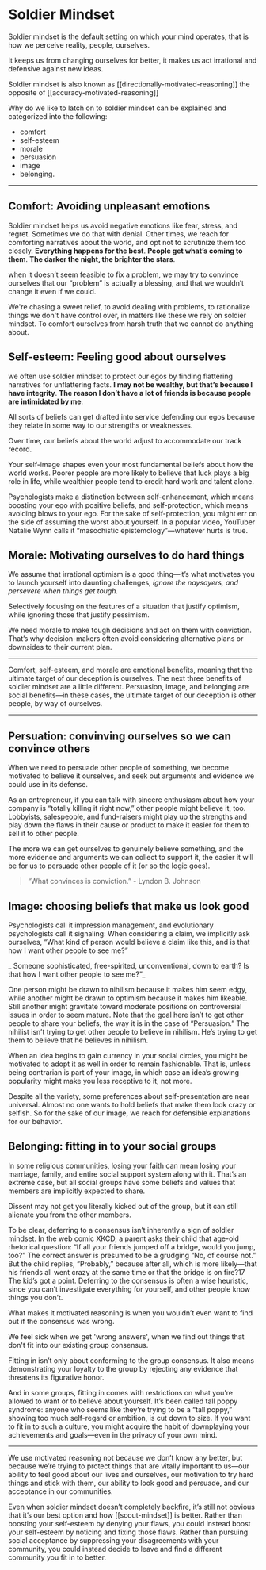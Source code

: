 # Soldier Mindset

Soldier mindset is the default setting on which your mind operates, that is how we perceive reality, people, ourselves.

It keeps us from changing ourselves for better, it makes us act irrational and defensive against new ideas.

Soldier mindset is also known as [[directionally-motivated-reasoning]] the opposite of [[accuracy-motivated-reasoning]]

Why do we like to latch on to soldier mindset can be explained and categorized into the following:

- comfort
- self-esteem
- morale
- persuasion
- image
- belonging.

---

## Comfort: Avoiding unpleasant emotions

Soldier mindset helps us avoid negative emotions like fear, stress, and regret. Sometimes we do that with denial. Other times, we reach for comforting narratives about the world, and opt not to scrutinize them too closely. **Everything happens for the best**. **People get what’s coming to them**. **The darker the night, the brighter the stars**.

when it doesn’t seem feasible to fix a problem, we may try to convince ourselves that our “problem” is actually a blessing, and that we wouldn’t change it even if we could.

We're chasing a sweet relief, to avoid dealing with problems, to rationalize things we don't have control over, in matters like these we rely on soldier mindset. To comfort ourselves from harsh truth that we cannot do anything about.

## Self-esteem: Feeling good about ourselves

we often use soldier mindset to protect our egos by finding flattering narratives for unflattering facts. **I may not be wealthy, but that’s because I have integrity**. **The reason I don’t have a lot of friends is because people are intimidated by me**.

All sorts of beliefs can get drafted into service defending our egos because they relate in some way to our strengths or weaknesses.

Over time, our beliefs about the world adjust to accommodate our track record.

Your self-image shapes even your most fundamental beliefs about how the world works. Poorer people are more likely to believe that luck plays a big role in life, while wealthier people tend to credit hard work and talent alone.

Psychologists make a distinction between self-enhancement, which means boosting your ego with positive beliefs, and self-protection, which means avoiding blows to your ego. For the sake of self-protection, you might err on the side of assuming the worst about yourself. In a popular video, YouTuber Natalie Wynn calls it “masochistic epistemology”—whatever hurts is true.

## Morale: Motivating ourselves to do hard things

We assume that irrational optimism is a good thing—it’s what motivates you to launch yourself into daunting challenges, _ignore the naysayers, and persevere when things get tough._

Selectively focusing on the features of a situation that justify optimism, while ignoring those that justify pessimism.

We need morale to make tough decisions and act on them with conviction. That’s why decision-makers often avoid considering alternative plans or downsides to their current plan.

---

Comfort, self-esteem, and morale are emotional benefits, meaning that the ultimate target of our deception is ourselves. The next three benefits of soldier mindset are a little different. Persuasion, image, and belonging are social benefits—in these cases, the ultimate target of our deception is other people, by way of ourselves.

---

## Persuation: convinving ourselves so we can convince others

When we need to persuade other people of something, we become motivated to believe it ourselves, and seek out arguments and evidence we could use in its defense.

As an entrepreneur, if you can talk with sincere enthusiasm about how your company is “totally killing it right now,” other people might believe it, too. Lobbyists, salespeople, and fund-raisers might play up the strengths and play down the flaws in their cause or product to make it easier for them to sell it to other people.

The more we can get ourselves to genuinely believe something, and the more evidence and arguments we can collect to support it, the easier it will be for us to persuade other people of it (or so the logic goes).

> “What convinces is conviction.” - Lyndon B. Johnson

## Image: choosing beliefs that make us look good

Psychologists call it impression management, and evolutionary psychologists call it signaling: When considering a claim, we implicitly ask ourselves, “What kind of person would believe a claim like this, and is that how I want other people to see me?”

_ Someone sophisticated, free-spirited, unconventional, down to earth? Is that how I want other people to see me?”_

One person might be drawn to nihilism because it makes him seem edgy, while another might be drawn to optimism because it makes him likeable. Still another might gravitate toward moderate positions on controversial issues in order to seem mature. Note that the goal here isn’t to get other people to share your beliefs, the way it is in the case of “Persuasion.” The nihilist isn’t trying to get other people to believe in nihilism. He’s trying to get them to believe that he believes in nihilism.

When an idea begins to gain currency in your social circles, you might be motivated to adopt it as well in order to remain fashionable. That is, unless being contrarian is part of your image, in which case an idea’s growing popularity might make you less receptive to it, not more.

Despite all the variety, some preferences about self-presentation are near universal. Almost no one wants to hold beliefs that make them look crazy or selfish. So for the sake of our image, we reach for defensible explanations for our behavior.

## Belonging: fitting in to your social groups

In some religious communities, losing your faith can mean losing your marriage, family, and entire social support system along with it. That’s an extreme case, but all social groups have some beliefs and values that members are implicitly expected to share.

Dissent may not get you literally kicked out of the group, but it can still alienate you from the other members.

To be clear, deferring to a consensus isn’t inherently a sign of soldier mindset. In the web comic XKCD, a parent asks their child that age-old rhetorical question: “If all your friends jumped off a bridge, would you jump, too?” The correct answer is presumed to be a grudging “No, of course not.” But the child replies, “Probably,” because after all, which is more likely—that his friends all went crazy at the same time or that the bridge is on fire?17 The kid’s got a point. Deferring to the consensus is often a wise heuristic, since you can’t investigate everything for yourself, and other people know things you don’t.

What makes it motivated reasoning is when you wouldn’t even want to find out if the consensus was wrong.

We feel sick when we get 'wrong answers', when we find out things that don't fit into our existing group consensus.

Fitting in isn’t only about conforming to the group consensus. It also means demonstrating your loyalty to the group by rejecting any evidence that threatens its figurative honor.

And in some groups, fitting in comes with restrictions on what you’re allowed to want or to believe about yourself. It’s been called tall poppy syndrome: anyone who seems like they’re trying to be a “tall poppy,” showing too much self-regard or ambition, is cut down to size. If you want to fit in to such a culture, you might acquire the habit of downplaying your achievements and goals—even in the privacy of your own mind.

---

We use motivated reasoning not because we don’t know any better, but because we’re trying to protect things that are vitally important to us—our ability to feel good about our lives and ourselves, our motivation to try hard things and stick with them, our ability to look good and persuade, and our acceptance in our communities.

Even when soldier mindset doesn’t completely backfire, it’s still not obvious that it’s our best option and how [[scout-mindset]] is better. Rather than boosting your self-esteem by denying your flaws, you could instead boost your self-esteem by noticing and fixing those flaws. Rather than pursuing social acceptance by suppressing your disagreements with your community, you could instead decide to leave and find a different community you fit in to better.
